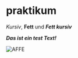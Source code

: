 # praktikum

_Kursiv_, __Fett__ und ___Fett kursiv___

***Das ist ein test Text!***

![AFFE](Bild-URL "https://www.welt.de/vermischtes/article166641814/Das-Affen-Selfie-das-einen-Fotografen-ruinierte.html")
